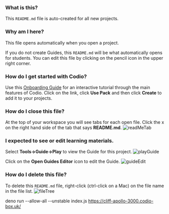 ### What is this?

This `README.md` file is auto-created for all new projects.

### Why am I here?

This file opens automatically when you open a project.

If you do not create Guides, this `README.md` will be what automatically opens
for students. You can edit this file by clicking on the pencil icon in the upper
right corner.

### How do I get started with Codio?

Use this
[Onboarding Guide](https://codio.com/home/starter-packs/2ae8501b-e5f7-4b07-8e9f-adb155fc6d10)
for an interactive tutorial through the main features of Codio. Click on the
link, click **Use Pack** and then click **Create** to add it to your projects.

### How do I close this file?

At the top of your workspace you will see tabs for each open file. Click the x
on the right hand side of the tab that says **README.md**.
![readMeTab](https://global.codio.com/platform/readme.resources/readMeTab.png)

### I expected to see or edit learning materials.

Select **Tools->Guide->Play** to view the Guide for this project.
![playGuide](https://global.codio.com/platform/readme.resources/playGuide.png)

Click on the **Open Guides Editor** icon to edit the Guide.
![guideEdit](https://global.codio.com/platform/readme.resources/guideEdit.png)

### How do I delete this file?

To delete this `README.md` file, right-click (ctrl-click on a Mac) on the file
name in the file list.
![fileTree](https://global.codio.com/platform/readme.resources/fileTree.png)

deno run --allow-all --unstable index.js https://cliff-apollo-3000.codio-box.uk/
